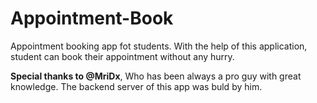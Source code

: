 # Appointment-Book
Appointment booking app fot students. With the help of this application, student can book their appointment without any hurry.

**Special thanks to @MriDx**, Who has been always a pro guy with great knowledge. The backend server of this app was buld by him.
